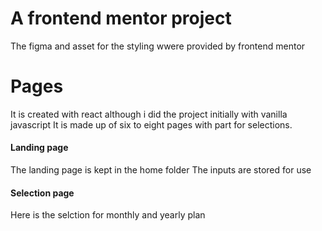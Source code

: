 # A frontend mentor project

The figma and asset for the styling wwere provided by frontend mentor

# Pages

It is created with react although i did the project initially with vanilla javascript
It is made up of six to eight pages with part for selections.

#### Landing page

The landing page is kept in the home folder
The inputs are stored for use

#### Selection page

Here is the selction for monthly and yearly plan

####
